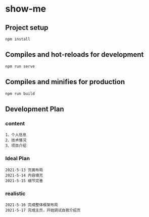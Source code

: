 # show-me

## Project setup
```
npm install
```

## Compiles and hot-reloads for development
```
npm run serve
```

## Compiles and minifies for production
```
npm run build
```

## Development Plan

### content
```
1、个人信息
2、技术情况
3、项目介绍
```
### Ideal Plan
```
2021-5-13 页面布局
2021-5-14 内容填充
2021-5-15 细节完善
```

### realistic
```
2021-5-16 完成整体框架布局
2021-5-17 完成主页，开始调试自我介绍页
```

